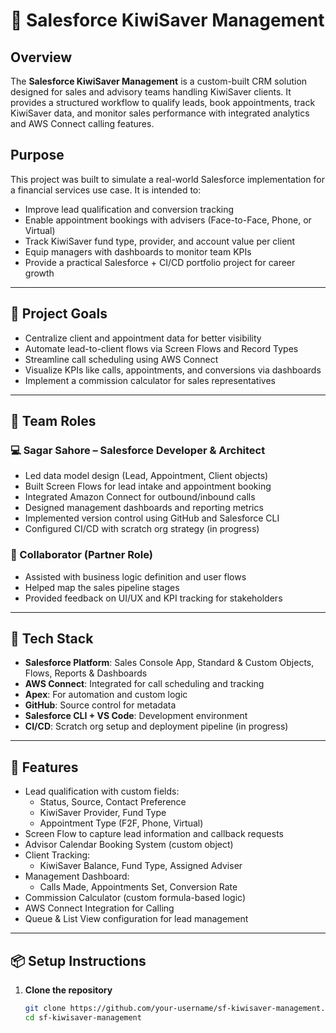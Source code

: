 # 🥝 Salesforce KiwiSaver Management

## Overview
The **Salesforce KiwiSaver Management** is a custom-built CRM solution designed for sales and advisory teams handling KiwiSaver clients. It provides a structured workflow to qualify leads, book appointments, track KiwiSaver data, and monitor sales performance with integrated analytics and AWS Connect calling features.

## Purpose
This project was built to simulate a real-world Salesforce implementation for a financial services use case. It is intended to:
- Improve lead qualification and conversion tracking
- Enable appointment bookings with advisers (Face-to-Face, Phone, or Virtual)
- Track KiwiSaver fund type, provider, and account value per client
- Equip managers with dashboards to monitor team KPIs
- Provide a practical Salesforce + CI/CD portfolio project for career growth

---

## 🎯 Project Goals
- Centralize client and appointment data for better visibility
- Automate lead-to-client flows via Screen Flows and Record Types
- Streamline call scheduling using AWS Connect
- Visualize KPIs like calls, appointments, and conversions via dashboards
- Implement a commission calculator for sales representatives

---

## 👥 Team Roles

### 💻 Sagar Sahore – Salesforce Developer & Architect
- Led data model design (Lead, Appointment, Client objects)
- Built Screen Flows for lead intake and appointment booking
- Integrated Amazon Connect for outbound/inbound calls
- Designed management dashboards and reporting metrics
- Implemented version control using GitHub and Salesforce CLI
- Configured CI/CD with scratch org strategy (in progress)

### 🧠 Collaborator (Partner Role)
- Assisted with business logic definition and user flows
- Helped map the sales pipeline stages
- Provided feedback on UI/UX and KPI tracking for stakeholders

---

## 🔧 Tech Stack

- **Salesforce Platform**: Sales Console App, Standard & Custom Objects, Flows, Reports & Dashboards
- **AWS Connect**: Integrated for call scheduling and tracking
- **Apex**: For automation and custom logic
- **GitHub**: Source control for metadata
- **Salesforce CLI + VS Code**: Development environment
- **CI/CD**: Scratch org setup and deployment pipeline (in progress)

---

## 🚀 Features

- Lead qualification with custom fields:
  - Status, Source, Contact Preference
  - KiwiSaver Provider, Fund Type
  - Appointment Type (F2F, Phone, Virtual)
- Screen Flow to capture lead information and callback requests
- Advisor Calendar Booking System (custom object)
- Client Tracking:
  - KiwiSaver Balance, Fund Type, Assigned Adviser
- Management Dashboard:
  - Calls Made, Appointments Set, Conversion Rate
- Commission Calculator (custom formula-based logic)
- AWS Connect Integration for Calling
- Queue & List View configuration for lead management

---

## 📦 Setup Instructions

1. **Clone the repository**
   ```bash
   git clone https://github.com/your-username/sf-kiwisaver-management.git
   cd sf-kiwisaver-management
